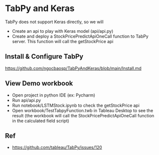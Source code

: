 # TabPy and Keras
TabPy does not support Keras directly, so we will
 - Create an api to play with Keras model (api/api.py)
 - Create and deploy a StockPricePredictApiOneCall function to TabPy server. This function will call the getStockPrice api
## Install & Configure TabPy
https://github.com/ngocbaosp/TabPyAndKeras/blob/main/Install.md
## View Demo workbook
- Open project in python IDE (ex: Pycharm)
- Run api/api.py
- Run notebook/LSTMStock.ipynb to check the getStockPrice api
- Open workbook/TestTabpyFunction.twb in Tableau Desktop to see the result (the workbook will call the StockPricePredictApiOneCall function in the calculated field script) 
## Ref
- https://github.com/tableau/TabPy/issues/120
